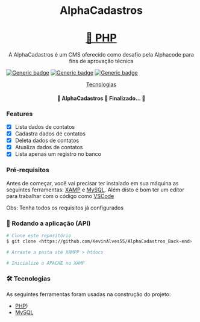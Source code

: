 <h1 align="center">
  AlphaCadastros
</h1>
<h1 align="center">
    <a href="https://www.php.net/docs.php">🔗 PHP</a>
</h1>
<p align="center">A AlphaCadastros é um CMS oferecido como desafio pela Alphacode para fins de aprovação técnica</p>

[![Generic badge](https://img.shields.io/badge/PHP-7-<COLOR>.svg)](https://shields.io/)
[![Generic badge](https://img.shields.io/badge/MySQL-5-yellow.svg)](https://shields.io/)
[![Generic badge](https://img.shields.io/badge/API-ThunderClient-blue.svg)](https://shields.io/)

<p align="center">
 <a href="#tecnologias">Tecnologias</a>
</p>

<h4 align="center"> 
	🚧  AlphaCadastros 🚀 Finalizado...  🚧
</h4>

### Features

- [x] Lista dados de contatos
- [x] Cadastra dados de contatos
- [x] Deleta dados de contatos
- [x] Atualiza dados de contatos
- [x] Lista apenas um registro no banco

### Pré-requisitos

Antes de começar, você vai precisar ter instalado em sua máquina as seguintes ferramentas:
[XAMP](https://www.apachefriends.org/pt_br/index.html) e [MySQL](https://dev.mysql.com/downloads/). 
Além disto é bom ter um editor para trabalhar com o código como [VSCode](https://code.visualstudio.com/)

Obs: Tenha todos os requisitos já configurados

### 🎲 Rodando a aplicação (API)

```bash
# Clone este repositório
$ git clone <https://github.com/KevinAlves55/AlphaCadastros_Back-end>

# Arraste a pasta até XAMPP > htdocs

# Inicialize o APACHE no XAMP
```

### 🛠 Tecnologias

As seguintes ferramentas foram usadas na construção do projeto:

- [PHP](https://www.php.net/docs.php))
- [MySQL](https://dev.mysql.com/)
